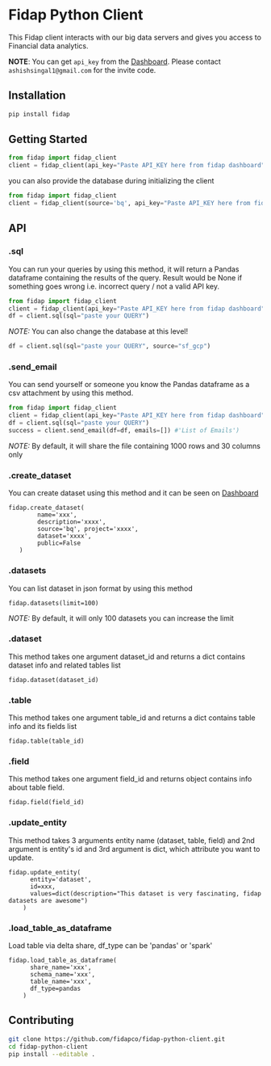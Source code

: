 # Fidap Python Client
This Fidap client interacts with our big data servers and gives you access to Financial data analytics.

**NOTE**: You can get `api_key` from the [Dashboard](http://app.fidap.com). Please contact `ashishsingal1@gmail.com` for the invite code.
## Installation
```bash
pip install fidap
```
## Getting Started
```python
from fidap import fidap_client
client = fidap_client(api_key="Paste API_KEY here from fidap dashboard")
```
you can also provide the database during initializing the client
```python
from fidap import fidap_client
client = fidap_client(source='bq', api_key="Paste API_KEY here from fidap dashboard")
```
## API
### .sql
You can run your queries by using this method, it will return a Pandas dataframe containing the results of the query. Result would be None if something goes wrong i.e. incorrect query / not a valid API key.
```python
from fidap import fidap_client
client = fidap_client(api_key="Paste API_KEY here from fidap dashboard")
df = client.sql(sql="paste your QUERY")
```
*NOTE:* You can also change the database at this level!
```python
df = client.sql(sql="paste your QUERY", source="sf_gcp")
```
### .send_email
You can send yourself or someone you know the Pandas dataframe as a csv attachment by using this method.
```python
from fidap import fidap_client
client = fidap_client(api_key="Paste API_KEY here from fidap dashboard")
df = client.sql(sql="paste your QUERY")
success = client.send_email(df=df, emails=[]) #'List of Emails')
```
*NOTE:* By default, it will share the file containing 1000 rows and 30 columns only
### .create_dataset
You can create dataset using this method and it can be seen on [Dashboard](https://app.fidap.com)
```
fidap.create_dataset(
        name='xxx', 
        description='xxxx', 
        source='bq', project='xxxx', 
        dataset='xxxx', 
        public=False
   )
```
### .datasets
You can list dataset in json format by using this method
```
fidap.datasets(limit=100)
```
*NOTE:* By default, it will only 100 datasets you can increase the limit
### .dataset
This method takes one argument dataset_id and returns a dict contains dataset info and related tables list
```
fidap.dataset(dataset_id)
```
### .table
This method takes one argument table_id and returns a dict contains table info and its fields list
```
fidap.table(table_id)
```
### .field
This method takes one argument field_id and returns object contains info about table field.
```
fidap.field(field_id)
```
### .update_entity
This method takes 3 arguments entity name (dataset, table, field) and 2nd argument is entity's id and 3rd argument is dict, which attribute you want to update.
```
fidap.update_entity(
      entity='dataset', 
      id=xxx, 
      values=dict(description="This dataset is very fascinating, fidap datasets are awesome")
    )
```
### .load_table_as_dataframe
Load table via delta share, df_type can be 'pandas' or 'spark'
```
fidap.load_table_as_dataframe(
      share_name='xxx',
      schema_name='xxx',
      table_name='xxx',
      df_type=pandas
    )
```

## Contributing
```bash
git clone https://github.com/fidapco/fidap-python-client.git
cd fidap-python-client
pip install --editable .
```

